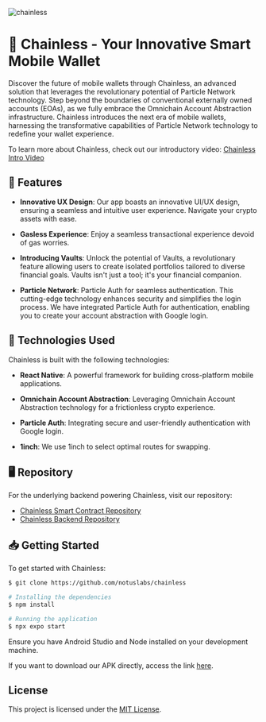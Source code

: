 ![chainless](https://github.com/notuslabs/chainless/assets/35041924/b5d5e8ae-84d1-452e-ab0b-fe2fdb32989f)

# 📱 Chainless - Your Innovative Smart Mobile Wallet

Discover the future of mobile wallets through Chainless, an advanced solution that leverages the revolutionary potential of Particle Network technology.
Step beyond the boundaries of conventional externally owned accounts (EOAs), as we fully embrace the Omnichain Account Abstraction infrastructure.
Chainless introduces the next era of mobile wallets, harnessing the transformative capabilities of Particle Network technology to redefine your wallet experience.

To learn more about Chainless, check out our introductory video:
[Chainless Intro Video](https://www.loom.com/)


## 🔗 Features

- **Innovative UX Design**: Our app boasts an innovative UI/UX design, ensuring a seamless and intuitive user experience. Navigate your crypto assets with ease.

- **Gasless Experience**: Enjoy a seamless transactional experience devoid of gas worries.

- **Introducing Vaults**: Unlock the potential of Vaults, a revolutionary feature allowing users to create isolated portfolios tailored to diverse financial goals. Vaults isn't just a tool; it's your financial companion.

- **Particle Network**: Particle Auth for seamless authentication. This cutting-edge technology enhances security and simplifies the login process. We have integrated Particle Auth for authentication, enabling you to create your account abstraction with Google login.

## 🚀 Technologies Used

Chainless is built with the following technologies:

- **React Native**: A powerful framework for building cross-platform mobile applications.

- **Omnichain Account Abstraction**: Leveraging Omnichain Account Abstraction technology for a frictionless crypto experience.

- **Particle Auth**: Integrating secure and user-friendly authentication with Google login.
  
- **1inch**: We use 1inch to select optimal routes for swapping.

## 🖥️ Repository

For the underlying backend powering Chainless, visit our repository:

- [Chainless Smart Contract Repository](https://github.com/notuslabs/hackaton-contracts)
- [Chainless Backend Repository](https://github.com/notuslabs/hackathon-backend)

## 📥 Getting Started

To get started with Chainless:

```bash
$ git clone https://github.com/notuslabs/chainless
```

```bash
# Installing the dependencies
$ npm install

# Running the application
$ npx expo start

```
Ensure you have Android Studio and Node installed on your development machine.

If you want to download our APK directly, access the link [here](https://expo.dev/).

## License

This project is licensed under the [MIT License](LICENSE.txt).
